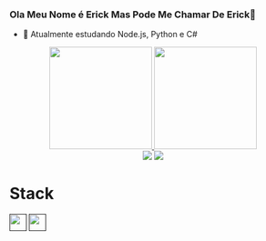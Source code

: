 ### Ola Meu Nome é Erick Mas Pode Me Chamar De Erick👋


- 🌱 Atualmente estudando Node.js, Python e C#


<div align="center">
  <a href="https://github.com/Erick-Bueno">
  <img height="180em" src="https://github-readme-stats.vercel.app/api?username=Erick-Bueno&show_icons=true&theme=tokyonight&include_all_commits=true&count_private=true"/>
  <img height="180em" src="https://github-readme-stats.vercel.app/api/top-langs/?username=Erick-Bueno&layout=compact&langs_count=7&theme=tokyonight"/>
</div>
  
  <div align="center">
   <a href = "mailto:erickjb93@gmail.com"><img src="https://img.shields.io/badge/-Gmail-%23333?style=for-the-badge&logo=gmail&logoColor=white" target="_blank"></a>
  <a href="https://www.linkedin.com/in/erick-jhonata-35544320a/" target="_blank"><img src="https://img.shields.io/badge/-LinkedIn-%230077B5?style=for-the-badge&logo=linkedin&logoColor=white" target="_blank"></a> 
  </div>
  <h1> Stack </h1>
<div align="left">
   <a href = ""><img width = 30px src="https://upload.wikimedia.org/wikipedia/commons/thumb/9/99/Unofficial_JavaScript_logo_2.svg/2048px-Unofficial_JavaScript_logo_2.svg.png" target="_blank"></a>
   <a href = ""><img width = 30px src="https://cdn-icons-png.flaticon.com/512/174/174854.png" target="_blank"></a>
